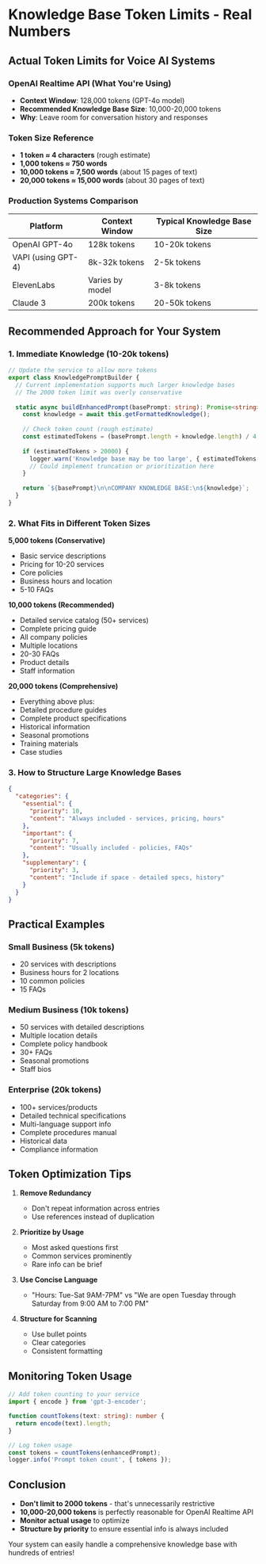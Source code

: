 # Knowledge Base Token Limits - Real Numbers

## Actual Token Limits for Voice AI Systems

### OpenAI Realtime API (What You're Using)
- **Context Window**: 128,000 tokens (GPT-4o model)
- **Recommended Knowledge Base Size**: 10,000-20,000 tokens
- **Why**: Leave room for conversation history and responses

### Token Size Reference
- **1 token ≈ 4 characters** (rough estimate)
- **1,000 tokens ≈ 750 words**
- **10,000 tokens ≈ 7,500 words** (about 15 pages of text)
- **20,000 tokens ≈ 15,000 words** (about 30 pages of text)

### Production Systems Comparison

| Platform | Context Window | Typical Knowledge Base Size |
|----------|---------------|---------------------------|
| OpenAI GPT-4o | 128k tokens | 10-20k tokens |
| VAPI (using GPT-4) | 8k-32k tokens | 2-5k tokens |
| ElevenLabs | Varies by model | 3-8k tokens |
| Claude 3 | 200k tokens | 20-50k tokens |

## Recommended Approach for Your System

### 1. **Immediate Knowledge (10-20k tokens)**
```typescript
// Update the service to allow more tokens
export class KnowledgePromptBuilder {
  // Current implementation supports much larger knowledge bases
  // The 2000 token limit was overly conservative
  
  static async buildEnhancedPrompt(basePrompt: string): Promise<string> {
    const knowledge = await this.getFormattedKnowledge();
    
    // Check token count (rough estimate)
    const estimatedTokens = (basePrompt.length + knowledge.length) / 4;
    
    if (estimatedTokens > 20000) {
      logger.warn('Knowledge base may be too large', { estimatedTokens });
      // Could implement truncation or prioritization here
    }
    
    return `${basePrompt}\n\nCOMPANY KNOWLEDGE BASE:\n${knowledge}`;
  }
}
```

### 2. **What Fits in Different Token Sizes**

**5,000 tokens (Conservative)**
- Basic service descriptions
- Pricing for 10-20 services
- Core policies
- Business hours and location
- 5-10 FAQs

**10,000 tokens (Recommended)**
- Detailed service catalog (50+ services)
- Complete pricing guide
- All company policies
- Multiple locations
- 20-30 FAQs
- Product details
- Staff information

**20,000 tokens (Comprehensive)**
- Everything above plus:
- Detailed procedure guides
- Complete product specifications
- Historical information
- Seasonal promotions
- Training materials
- Case studies

### 3. **How to Structure Large Knowledge Bases**

```json
{
  "categories": {
    "essential": {
      "priority": 10,
      "content": "Always included - services, pricing, hours"
    },
    "important": {
      "priority": 7,
      "content": "Usually included - policies, FAQs"
    },
    "supplementary": {
      "priority": 3,
      "content": "Include if space - detailed specs, history"
    }
  }
}
```

## Practical Examples

### Small Business (5k tokens)
- 20 services with descriptions
- Business hours for 2 locations
- 10 common policies
- 15 FAQs

### Medium Business (10k tokens)
- 50 services with detailed descriptions
- Multiple location details
- Complete policy handbook
- 30+ FAQs
- Seasonal promotions
- Staff bios

### Enterprise (20k tokens)
- 100+ services/products
- Detailed technical specifications
- Multi-language support info
- Complete procedures manual
- Historical data
- Compliance information

## Token Optimization Tips

1. **Remove Redundancy**
   - Don't repeat information across entries
   - Use references instead of duplication

2. **Prioritize by Usage**
   - Most asked questions first
   - Common services prominently
   - Rare info can be brief

3. **Use Concise Language**
   - "Hours: Tue-Sat 9AM-7PM" vs "We are open Tuesday through Saturday from 9:00 AM to 7:00 PM"

4. **Structure for Scanning**
   - Use bullet points
   - Clear categories
   - Consistent formatting

## Monitoring Token Usage

```typescript
// Add token counting to your service
import { encode } from 'gpt-3-encoder';

function countTokens(text: string): number {
  return encode(text).length;
}

// Log token usage
const tokens = countTokens(enhancedPrompt);
logger.info('Prompt token count', { tokens });
```

## Conclusion

- **Don't limit to 2000 tokens** - that's unnecessarily restrictive
- **10,000-20,000 tokens** is perfectly reasonable for OpenAI Realtime API
- **Monitor actual usage** to optimize
- **Structure by priority** to ensure essential info is always included

Your system can easily handle a comprehensive knowledge base with hundreds of entries!